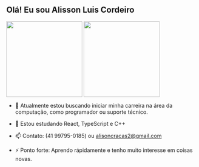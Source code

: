## Olá! Eu sou Alisson Luis Cordeiro

<picture>
  <img height=200 align="center" src="https://github-readme-stats.vercel.app/api?username=alisonssns&card_width=370" />
</picture>
<picture>
    <img height=200 align="center" src="https://github-readme-stats.vercel.app/api/top-langs?username=alisonssns&layout=compact&langs_count=8&card_width=300"/>
</picture>


- 🔭 Atualmente estou buscando iniciar minha carreira na área da computação, como programador ou suporte técnico.
  
- 🌱 Estou estudando React, TypeScript e C++
  
- 📫 Contato: (41 99795-0185) ou alisoncracas2@gmail.com
  
- ⚡ Ponto forte: Aprendo rápidamente e tenho muito interesse em coisas novas.
